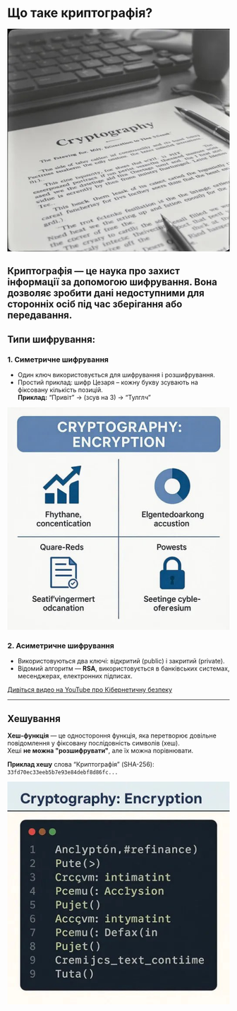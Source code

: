 # Що таке криптографія?
![LR-2](../resources/images/1.jpg)
## Криптографія — це наука про захист інформації за допомогою шифрування. Вона дозволяє зробити дані недоступними для сторонніх осіб під час зберігання або передавання.

## Типи шифрування:

### 1. Симетричне шифрування
- Один ключ використовується для шифрування і розшифрування.
- Простий приклад: шифр Цезаря – кожну букву зсувають на фіксовану кількість позицій.  
**Приклад:** “Привіт” → (зсув на 3) → “Тулглч”

![LR-2](../resources/images/2.jpg)
### 2. Асиметричне шифрування
- Використовуються два ключі: відкритий (public) і закритий (private).
- Відомий алгоритм — **RSA**, використовується в банківських системах, месенджерах, електронних підписах.


[Дивіться видео на YouTube про Кібернетичну безпеку]([https://www.youtube.com/watch?v=ВАШ_ID](https://www.youtube.com/watch?v=crI4ZXZuwrk))

---

## Хешування

**Хеш-функція** — це одностороння функція, яка перетворює довільне повідомлення у фіксовану послідовність символів (хеш).  
Хеші **не можна "розшифрувати"**, але їх можна порівнювати.

**Приклад хешу** слова “Криптографія” (SHA-256):  
`33fd70ec33eeb5b7e93e84debf8d86fc...`


![LR-2](../resources/images/3.jpg)

